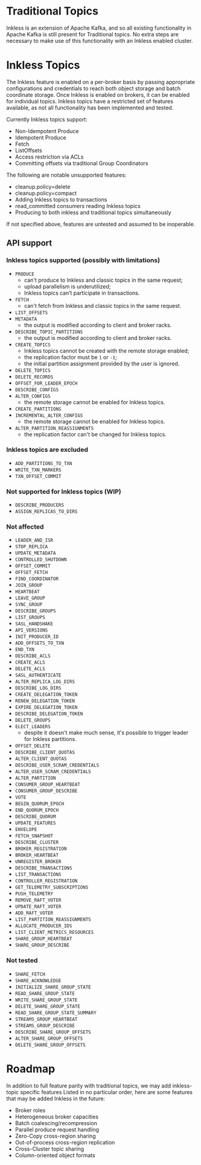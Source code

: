 # Traditional Topics

Inkless is an extension of Apache Kafka, and so all existing functionality in Apache Kafka is still present for Traditional topics.
No extra steps are necessary to make use of this functionality with an Inkless enabled cluster.

# Inkless Topics

The Inkless feature is enabled on a per-broker basis by passing appropriate configurations and credentials to reach both object storage and batch coordinate storage.
Once Inkless is enabled on brokers, it can be enabled for individual topics.
Inkless topics have a restricted set of features available, as not all functionality has been implemented and tested.

Currently Inkless topics support:
* Non-Idempotent Produce
* Idempotent Produce
* Fetch
* ListOffsets
* Access restriction via ACLs
* Committing offsets via traditional Group Coordinators

The following are notable unsupported features:
* cleanup.policy=delete
* cleanup.policy=compact
* Adding Inkless topics to transactions
* read_committed consumers reading Inkless topics
* Producing to both inkless and traditional topics simultaneously

If not specified above, features are untested and assumed to be inoperable.

## API support

### Inkless topics supported (possibly with limitations)
- `PRODUCE`
    - can't produce to Inkless and classic topics in the same request;
    - upload parallelism is underutilized;
    - Inkless topics can’t participate in transactions.
- `FETCH`
    - can't fetch from Inkless and classic topics in the same request.
- `LIST_OFFSETS`
- `METADATA`
    - the output is modified according to client and broker racks.
- `DESCRIBE_TOPIC_PARTITIONS`
    - the output is modified according to client and broker racks.
- `CREATE_TOPICS`
    - Inkless topics cannot be created with the remote storage enabled;
    - the replication factor must be `1` or `-1`;
    - the initial partition assignment provided by the user is ignored.
- `DELETE_TOPICS`
- `DELETE_RECORDS`
- `OFFSET_FOR_LEADER_EPOCH`
- `DESCRIBE_CONFIGS`
- `ALTER_CONFIGS`
    - the remote storage cannot be enabled for Inkless topics.
- `CREATE_PARTITIONS`
- `INCREMENTAL_ALTER_CONFIGS`
    - the remote storage cannot be enabled for Inkless topics.
- `ALTER_PARTITION_REASSIGNMENTS`
    - the replication factor can't be changed for Inkless topics.

### Inkless topics are excluded
- `ADD_PARTITIONS_TO_TXN`
- `WRITE_TXN_MARKERS`
- `TXN_OFFSET_COMMIT`

### Not supported for Inkless topics (WIP)
- `DESCRIBE_PRODUCERS`
- `ASSIGN_REPLICAS_TO_DIRS`

### Not affected
- `LEADER_AND_ISR`
- `STOP_REPLICA`
- `UPDATE_METADATA`
- `CONTROLLED_SHUTDOWN`
- `OFFSET_COMMIT`
- `OFFSET_FETCH`
- `FIND_COORDINATOR`
- `JOIN_GROUP`
- `HEARTBEAT`
- `LEAVE_GROUP`
- `SYNC_GROUP`
- `DESCRIBE_GROUPS`
- `LIST_GROUPS`
- `SASL_HANDSHAKE`
- `API_VERSIONS`
- `INIT_PRODUCER_ID`
- `ADD_OFFSETS_TO_TXN`
- `END_TXN`
- `DESCRIBE_ACLS`
- `CREATE_ACLS`
- `DELETE_ACLS`
- `SASL_AUTHENTICATE`
- `ALTER_REPLICA_LOG_DIRS`
- `DESCRIBE_LOG_DIRS`
- `CREATE_DELEGATION_TOKEN`
- `RENEW_DELEGATION_TOKEN`
- `EXPIRE_DELEGATION_TOKEN`
- `DESCRIBE_DELEGATION_TOKEN`
- `DELETE_GROUPS`
- `ELECT_LEADERS`
    - despite it doesn't make much sense, it's possible to trigger leader for Inkless partitions.
- `OFFSET_DELETE`
- `DESCRIBE_CLIENT_QUOTAS`
- `ALTER_CLIENT_QUOTAS`
- `DESCRIBE_USER_SCRAM_CREDENTIALS`
- `ALTER_USER_SCRAM_CREDENTIALS`
- `ALTER_PARTITION`
- `CONSUMER_GROUP_HEARTBEAT`
- `CONSUMER_GROUP_DESCRIBE`
- `VOTE`
- `BEGIN_QUORUM_EPOCH`
- `END_QUORUM_EPOCH`
- `DESCRIBE_QUORUM`
- `UPDATE_FEATURES`
- `ENVELOPE`
- `FETCH_SNAPSHOT`
- `DESCRIBE_CLUSTER`
- `BROKER_REGISTRATION`
- `BROKER_HEARTBEAT`
- `UNREGISTER_BROKER`
- `DESCRIBE_TRANSACTIONS`
- `LIST_TRANSACTIONS`
- `CONTROLLER_REGISTRATION`
- `GET_TELEMETRY_SUBSCRIPTIONS`
- `PUSH_TELEMETRY`
- `REMOVE_RAFT_VOTER`
- `UPDATE_RAFT_VOTER`
- `ADD_RAFT_VOTER`
- `LIST_PARTITION_REASSIGNMENTS`
- `ALLOCATE_PRODUCER_IDS`
- `LIST_CLIENT_METRICS_RESOURCES`
- `SHARE_GROUP_HEARTBEAT`
- `SHARE_GROUP_DESCRIBE`

### Not tested
- `SHARE_FETCH`
- `SHARE_ACKNOWLEDGE`
- `INITIALIZE_SHARE_GROUP_STATE`
- `READ_SHARE_GROUP_STATE`
- `WRITE_SHARE_GROUP_STATE`
- `DELETE_SHARE_GROUP_STATE`
- `READ_SHARE_GROUP_STATE_SUMMARY`
- `STREAMS_GROUP_HEARTBEAT`
- `STREAMS_GROUP_DESCRIBE`
- `DESCRIBE_SHARE_GROUP_OFFSETS`
- `ALTER_SHARE_GROUP_OFFSETS`
- `DELETE_SHARE_GROUP_OFFSETS`

# Roadmap

In addition to full feature parity with traditional topics, we may add inkless-topic specific features
Listed in no particular order, here are some features that may be added Inkless in the future:
* Broker roles
* Heterogeneous broker capacities
* Batch coalescing/recompression
* Parallel produce request handling
* Zero-Copy cross-region sharing
* Out-of-process cross-region replication
* Cross-Cluster topic sharing
* Column-oriented object formats